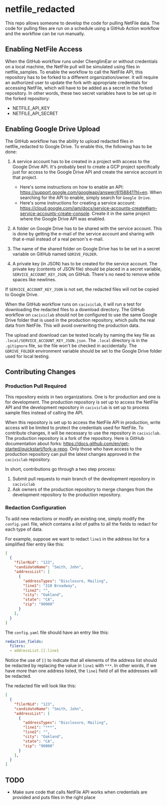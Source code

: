 # netfile_redacted

This repo allows someone to develop the code for pulling NetFile data.  The code for pulling files are run on a schedule using a GitHub Action workflow and the workflow can be run manually. 

## Enabling NetFile Access

When the GitHub workflow runs under ChenglimEar or without credentials on a local machine, the NetFile pull will be simulated using files in netfile_samples.  To enable the workflow to call the NetFile API, this repository has to be forked to a different organization/owner.  It will require an authorized user to update the fork with appropriate credentials for accessing NetFile, which will have to be added as a secret in the forked repository.  In other words, these two secret variables have to be set up in the forked repository:

* NETFILE_API_KEY
* NETFILE_API_SECRET

## Enabling Google Drive Upload

The GitHub workflow has the ability to upload redacted files in netfile_redacted to Google Drive.  To enable this, the following has to be done:

1. A service account has to be created in a project with access to the Google Drive API.  It's probably best to create a GCP project specifically just for access to the Google Drive API and create the service account in that project.  
   - Here's some instructions on how to enable an API: https://support.google.com/googleapi/answer/6158841?hl=en.  When searching for the API to enable, simply search for `Google Drive`.
   - Here's some instructions for creating a service account: https://cloud.google.com/iam/docs/service-accounts-create#iam-service-accounts-create-console.  Create it in the same project where the Google Drive API was enabled.

2. A folder on Google Drive has to be shared with the service account.  This is done by getting the e-mail of the service account and sharing with that e-mail instead of a real person's e-mail.

3. The name of the shared folder on Google Drive has to be set in a secret variable on GitHub named `GDRIVE_FOLDER`.

3. A private key (in JSON) has to be created for the service account.  The private key (contents of JSON file) should be placed in a secret variable, `SERVICE_ACCOUNT_KEY_JSON`, on GitHub.  There's no need to remove white spaces like newlines.

If `SERVICE_ACCOUNT_KEY_JSON` is not set, the redacted files will not be copied to Google Drive.

When the GitHub workflow runs on `caciviclab`, it will run a test for downloading the redacted files to a download directory.  The GitHub workflow on `caciviclab` should not be configured to use the same Google Drive folder that is used in the production repository, which pulls the real data from NetFile.  This will avoid overwriting the production data.

The upload and download can be tested locally by naming the key file as `.local/SERVICE_ACCOUNT_KEY_JSON.json`.  The `.local` directory is in the `.gitignore` file, so the file won't be checked in accidentally.  The `GDRIVE_FOLDER` environment variable should be set to the Google Drive folder used for local testing.

## Contributing Changes

### Production Pull Required

This repository exists in two organizations.  One is for production and one is for development.  The production repository is set up to access the NetFile API and the development repository in `caciviclab` is set up to process sample files instead of calling the API.

When this repository is set up to access the NetFile API in production, write access will be limited to protect the credentials used for NetFile.  To contribute changes, it will be necessary to use the repository in `caciviclab`.  The production repository is a fork of the repository.  Here is GitHub documentation about forks: https://docs.github.com/en/get-started/quickstart/fork-a-repo.  Only those who have access to the production repository can pull the latest changes approved in the `caciviclab` repository.

In short, contributions go through a two step process:

1. Submit pull requests to main branch of the development repository in `caciviclab`
2. Ask owners of the production repository to merge changes from the development repository to the production repository.

### Redaction Configuration

To add new redactions or modify an existing one, simply modify the `config.yaml` file, which contains a list of paths to all the fields to redact for each type of data.

For example, suppose we want to redact `line1` in the address list for a simplified filer entry like this:

```json
[
  {
    "filerNid": "123",
    "candidateName": "Smith, John",
    "addressList": [
      {
        "addressTypes": "Disclosure, Mailing",
        "line1": "210 Broadway",
        "line2": "",
        "city": "Oakland",
        "state": "CA",
        "zip": "90000"
      }
    ],
  }
]
```

The `config.yaml` file should have an entry like this:

```yaml
redaction_fields:
  filers:
  - addressList.[].line1
```

Notice the use of `[]` to indicate that all elements of the address list should be redacted by replacing the value in `line1` with `***`.  In other words, if we have more than one address listed, the `line1` field of all the addresses will be redacted.

The redacted file will look like this:

```json
[
  {
    "filerNid": "123",
    "candidateName": "Smith, John",
    "addressList": [
      {
        "addressTypes": "Disclosure, Mailing",
        "line1": "***",
        "line2": "",
        "city": "Oakland",
        "state": "CA",
        "zip": "90000"
      }
    ],
  }
]
```


## TODO

* Make sure code that calls NetFile API works when credentials are provided and puts files in the right place
